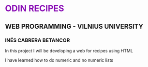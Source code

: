 # <span style="color: #8b0fb6;">ODIN RECIPES</span>
## WEB PROGRAMMING - VILNIUS UNIVERSITY
### INÉS CABRERA BETANCOR

In this project I will be developing a web for recipes using HTML

I have learned how to do numeric and no numeric lists
